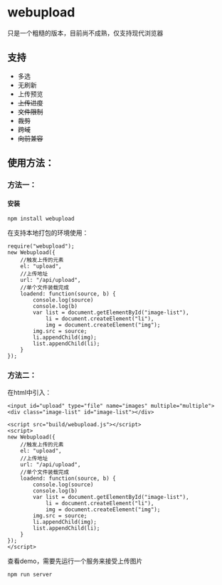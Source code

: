 # webupload

只是一个粗糙的版本，目前尚不成熟，仅支持现代浏览器

## 支持

* 多选
* 无刷新
* 上传预览
* <del>上传进度</del>
* <del>文件限制</del>
* <del>裁剪</del>
* <del>跨域</del>
* <del>向前兼容</del>

## 使用方法：

### 方法一：

#### 安装

    npm install webupload

在支持本地打包的环境使用：

    require("webupload");
    new Webupload({
        //触发上传的元素
        el: "upload",
        //上传地址
        url: "/api/upload",
        //单个文件装载完成
        loadend: function(source, b) {
            console.log(source)
            console.log(b)
            var list = document.getElementById("image-list"),
                li = document.createElement("li"),
                img = document.createElement("img");
            img.src = source;
            li.appendChild(img);
            list.appendChild(li);
        }
    });
   

### 方法二：

在html中引入：

    <input id="upload" type="file" name="images" multiple="multiple">
    <div class="image-list" id="image-list"></div>

    <script src="build/webupload.js"></script>
    <script>
    new Webupload({
        //触发上传的元素
        el: "upload",
        //上传地址
        url: "/api/upload",
        //单个文件装载完成
        loadend: function(source, b) {
            console.log(source)
            console.log(b)
            var list = document.getElementById("image-list"),
                li = document.createElement("li"),
                img = document.createElement("img");
            img.src = source;
            li.appendChild(img);
            list.appendChild(li);
        }
    });
    </script>


查看demo，需要先运行一个服务来接受上传图片

    npm run server

